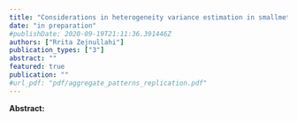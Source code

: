 ```yaml
---
title: "Considerations in heterogeneity variance estimation in smallmeta-analysis"
date: "in preparation"
#publishDate: 2020-09-19T21:11:36.391446Z
authors: ["Rrita Zejnullahi"]
publication_types: ["3"]
abstract: ""
featured: true
publication: ""
#url_pdf: "pdf/aggregate_patterns_replication.pdf"
---
```

__Abstract:__ 
